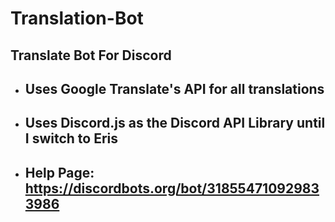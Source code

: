 # Translation-Bot
Translate Bot For Discord
----
- ## Uses Google Translate's API for all translations
- ## Uses Discord.js as the Discord API Library until I switch to Eris
- ## Help Page: https://discordbots.org/bot/318554710929833986
